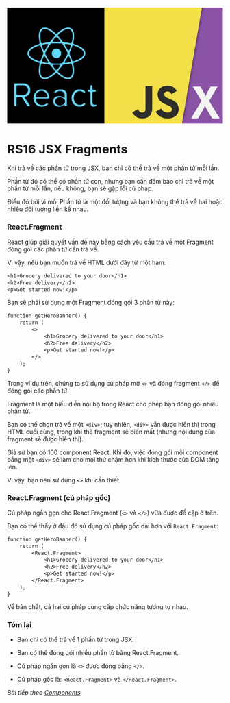 ![Create-HTML-1](images/jsx.jpg) 

# RS16 JSX Fragments

Khi trả về các phần tử trong JSX, bạn chỉ có thể trả về một phần tử mỗi lần.

Phần tử đó có thể có phần tử con, nhưng bạn cần đảm bảo chỉ trả về một phần tử mỗi lần, nếu không, bạn sẽ gặp lỗi cú pháp.

Điều đó bởi vì mỗi Phần tử là một đối tượng và bạn không thể trả về hai hoặc nhiều đối tượng liền kề nhau.

### React.Fragment

React giúp giải quyết vấn đề này bằng cách yêu cầu trả về một Fragment đóng gói các phần tử cần trả về.

Vì vậy, nếu bạn muốn trả về HTML dưới đây từ một hàm:

```
<h1>Grocery delivered to your door</h1>
<h2>Free delivery</h2>
<p>Get started now!</p>
```

Bạn sẽ phải sử dụng một Fragment đóng gói 3 phần tử này:

```
function getHeroBanner() {
    return (
        <>
            <h1>Grocery delivered to your door</h1>
            <h2>Free delivery</h2>
            <p>Get started now!</p>
        </>
    );
}
```

Trong ví dụ trên, chúng ta sử dụng cú pháp mở `<>` và đóng fragment `</>` để đóng gói các phần tử.

Fragment là một biểu diễn nội bộ trong React cho phép bạn đóng gói nhiều phần tử.

Bạn có thể chọn trả về một `<div>`; tuy nhiên, `<div>` vẫn được hiển thị trong HTML cuối cùng, trong khi thẻ fragment sẽ biến mất (nhưng nội dung của fragment sẽ được hiển thị).

Giả sử bạn có 100 component React. Khi đó, việc đóng gói mỗi component bằng một `<div>` sẽ làm cho mọi thứ chậm hơn khi kích thước của DOM tăng lên.

Vì vậy, bạn nên sử dụng `<>` khi cần thiết.

### React.Fragment (cú pháp gốc)

Cú pháp ngắn gọn cho React.Fragment (`<>` và `</>`) vừa được đề cập ở trên.

Bạn có thể thấy ở đâu đó sử dụng cú pháp gốc dài hơn với `React.Fragment`:

```
function getHeroBanner() {
    return (
        <React.Fragment>
            <h1>Grocery delivered to your door</h1>
            <h2>Free delivery</h2>
            <p>Get started now!</p>
        </React.Fragment>
    );
}
```

Về bản chất, cả hai cú pháp cung cấp chức năng tương tự nhau.

### Tóm lại

- Bạn chỉ có thể trả về 1 phần tử trong JSX.

- Bạn có thể đóng gói nhiều phần tử bằng React.Fragment.

- Cú pháp ngắn gọn là `<>` được đóng bằng `</>`.

- Cú pháp gốc là: `<React.Fragment>` và `</React.Fragment>`.

*Bài tiếp theo [Components](/lesson/session/session_017_components.md)*
